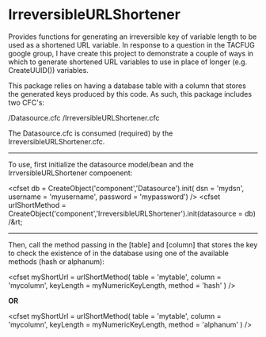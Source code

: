 IrreversibleURLShortener
========================

Provides functions for generating an irreversible key of variable length to be used as a shortened URL variable. In response to a question in the TACFUG google group, I have create this project to demonstrate a couple of ways in which to generate shortened URL variables to use in place of longer (e.g. CreateUUID()) variables.

This package relies on having a database table with a column that stores the generated keys produced by this code. As such, this package includes two CFC's:

/Datasource.cfc
/IrreversibleURLShortener.cfc

The Datasource.cfc is consumed (required) by the IrreversibleURLShortener.cfc.

--------------

To use, first initialize the datasource model/bean and the IrrversibleURLShortener compoenent:

&lt;cfset db = CreateObject('component','Datasource').init(
  dsn       = 'mydsn', 
  username  = 'myusername', 
  password  = 'mypassword') 
/&gt;
&lt;cfset urlShortMethod = CreateObject('component','IrreversibleURLShortener').init(datasource = db) /&rt;

-----------

Then, call the method passing in the [table] and [column] that stores the key to check the existence of in the database using one of the available methods (hash or alphanum):

&lt;cfset myShortUrl = urlShortMethod(
  table     = 'mytable',
  column    = 'mycolumn',
  keyLength = myNumericKeyLength,
  method    = 'hash'
) /&gt;

**OR**

&lt;cfset myShortUrl = urlShortMethod(
  table     = 'mytable',
  column    = 'mycolumn',
  keyLength = myNumericKeyLength,
  method    = 'alphanum'
) /&gt;
